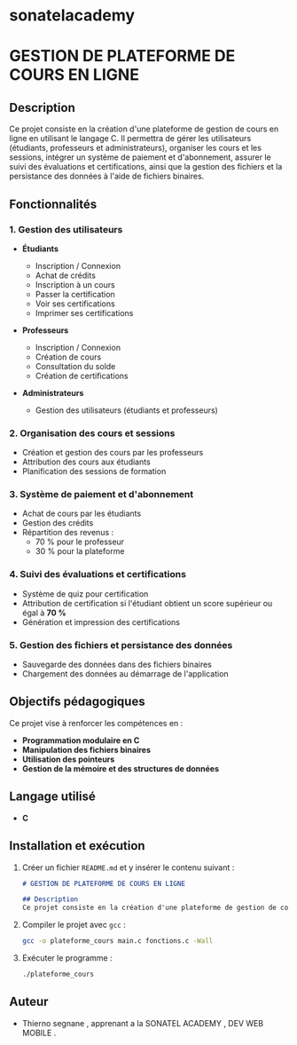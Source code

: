 # sonatelacademy
# GESTION DE PLATEFORME DE COURS EN LIGNE

## Description
Ce projet consiste en la création d'une plateforme de gestion de cours en ligne en utilisant le langage C. Il permettra de gérer les utilisateurs (étudiants, professeurs et administrateurs), organiser les cours et les sessions, intégrer un système de paiement et d'abonnement, assurer le suivi des évaluations et certifications, ainsi que la gestion des fichiers et la persistance des données à l'aide de fichiers binaires.

## Fonctionnalités

### 1. Gestion des utilisateurs
- **Étudiants**
  - Inscription / Connexion
  - Achat de crédits
  - Inscription à un cours
  - Passer la certification
  - Voir ses certifications
  - Imprimer ses certifications

- **Professeurs**
  - Inscription / Connexion
  - Création de cours
  - Consultation du solde
  - Création de certifications

- **Administrateurs**
  - Gestion des utilisateurs (étudiants et professeurs)

### 2. Organisation des cours et sessions
- Création et gestion des cours par les professeurs
- Attribution des cours aux étudiants
- Planification des sessions de formation

### 3. Système de paiement et d'abonnement
- Achat de cours par les étudiants
- Gestion des crédits
- Répartition des revenus :
  - 70 % pour le professeur
  - 30 % pour la plateforme

### 4. Suivi des évaluations et certifications
- Système de quiz pour certification
- Attribution de certification si l'étudiant obtient un score supérieur ou égal à **70 %**
- Génération et impression des certifications

### 5. Gestion des fichiers et persistance des données
- Sauvegarde des données dans des fichiers binaires
- Chargement des données au démarrage de l'application

## Objectifs pédagogiques
Ce projet vise à renforcer les compétences en :
- **Programmation modulaire en C**
- **Manipulation des fichiers binaires**
- **Utilisation des pointeurs**
- **Gestion de la mémoire et des structures de données**

## Langage utilisé
- **C**

## Installation et exécution
1. Créer un fichier `README.md` et y insérer le contenu suivant :

   ```md
   # GESTION DE PLATEFORME DE COURS EN LIGNE
   
   ## Description
   Ce projet consiste en la création d'une plateforme de gestion de cours en ligne en utilisant le langage C...
   ```

2. Compiler le projet avec `gcc` :
   ```sh
   gcc -o plateforme_cours main.c fonctions.c -Wall
   ```
3. Exécuter le programme :
   ```sh
   ./plateforme_cours
   ```

## Auteur
- Thierno segnane , apprenant a la SONATEL ACADEMY , DEV WEB MOBILE .

